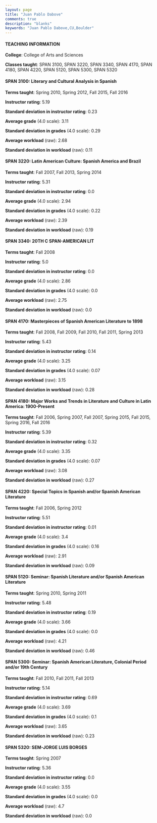 ```yaml
---
layout: page
title: "Juan Pablo Dabove" 
comments: true
description: "blanks"
keywords: "Juan Pablo Dabove,CU,Boulder"
---
```

<head>
<script src="https://ajax.googleapis.com/ajax/libs/jquery/2.1.3/jquery.min.js"></script>
<script src="https://dl.dropboxusercontent.com/s/pc42nxpaw1ea4o9/highcharts.js?dl=0"></script>
<!-- <script src="../assets/js/highcharts.js"></script> -->
<style type="text/css">@font-face {
	font-family: "Bebas Neue";
	src: url(https://www.filehosting.org/file/details/544349/BebasNeue Regular.otf) format("opentype");
	}
	h1.Bebas { 
		font-family: "Bebas Neue", Verdana, Tahoma;
	}
</style>
</head>
	   
#### TEACHING INFORMATION

**College**: College of Arts and Sciences

**Classes taught**: SPAN 3100, SPAN 3220, SPAN 3340, SPAN 4170, SPAN 4180, SPAN 4220, SPAN 5120, SPAN 5300, SPAN 5320

#### SPAN 3100: Literary and Cultural Analysis in Spanish

**Terms taught**: Spring 2010, Spring 2012, Fall 2015, Fall 2016

**Instructor rating**: 5.19

**Standard deviation in instructor rating**: 0.23

**Average grade** (4.0 scale): 3.11

**Standard deviation in grades** (4.0 scale): 0.29

**Average workload** (raw): 2.68

**Standard deviation in workload** (raw): 0.11

#### SPAN 3220: Latin American Culture: Spanish America and Brazil

**Terms taught**: Fall 2007, Fall 2013, Spring 2014

**Instructor rating**: 5.31

**Standard deviation in instructor rating**: 0.0

**Average grade** (4.0 scale): 2.94

**Standard deviation in grades** (4.0 scale): 0.22

**Average workload** (raw): 2.39

**Standard deviation in workload** (raw): 0.19

#### SPAN 3340: 20TH C SPAN-AMERICAN LIT

**Terms taught**: Fall 2008

**Instructor rating**: 5.0

**Standard deviation in instructor rating**: 0.0

**Average grade** (4.0 scale): 2.86

**Standard deviation in grades** (4.0 scale): 0.0

**Average workload** (raw): 2.75

**Standard deviation in workload** (raw): 0.0

#### SPAN 4170: Masterpieces of Spanish American Literature to 1898

**Terms taught**: Fall 2008, Fall 2009, Fall 2010, Fall 2011, Spring 2013

**Instructor rating**: 5.43

**Standard deviation in instructor rating**: 0.14

**Average grade** (4.0 scale): 3.25

**Standard deviation in grades** (4.0 scale): 0.07

**Average workload** (raw): 3.15

**Standard deviation in workload** (raw): 0.28

#### SPAN 4180: Major Works and Trends in Literature and Culture in Latin America: 1900-Present

**Terms taught**: Fall 2006, Spring 2007, Fall 2007, Spring 2015, Fall 2015, Spring 2016, Fall 2016

**Instructor rating**: 5.39

**Standard deviation in instructor rating**: 0.32

**Average grade** (4.0 scale): 3.35

**Standard deviation in grades** (4.0 scale): 0.07

**Average workload** (raw): 3.08

**Standard deviation in workload** (raw): 0.27

#### SPAN 4220: Special Topics in Spanish and/or Spanish American Literature

**Terms taught**: Fall 2006, Spring 2012

**Instructor rating**: 5.51

**Standard deviation in instructor rating**: 0.01

**Average grade** (4.0 scale): 3.4

**Standard deviation in grades** (4.0 scale): 0.16

**Average workload** (raw): 2.91

**Standard deviation in workload** (raw): 0.09

#### SPAN 5120: Seminar: Spanish Literature and/or Spanish American Literature

**Terms taught**: Spring 2010, Spring 2011

**Instructor rating**: 5.48

**Standard deviation in instructor rating**: 0.19

**Average grade** (4.0 scale): 3.66

**Standard deviation in grades** (4.0 scale): 0.0

**Average workload** (raw): 4.21

**Standard deviation in workload** (raw): 0.46

#### SPAN 5300: Seminar: Spanish American Literature, Colonial Period and/or 19th Century

**Terms taught**: Fall 2010, Fall 2011, Fall 2013

**Instructor rating**: 5.14

**Standard deviation in instructor rating**: 0.69

**Average grade** (4.0 scale): 3.69

**Standard deviation in grades** (4.0 scale): 0.1

**Average workload** (raw): 3.65

**Standard deviation in workload** (raw): 0.23

#### SPAN 5320: SEM-JORGE LUIS BORGES

**Terms taught**: Spring 2007

**Instructor rating**: 5.36

**Standard deviation in instructor rating**: 0.0

**Average grade** (4.0 scale): 3.55

**Standard deviation in grades** (4.0 scale): 0.0

**Average workload** (raw): 4.7

**Standard deviation in workload** (raw): 0.0

